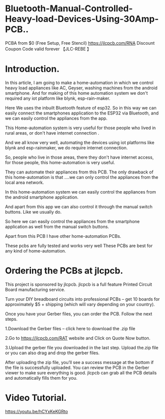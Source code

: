 # Bluetooth-Manual-Controlled-Heavy-load-Devices-Using-30Amp-PCB..

PCBA from $0 (Free Setup, Free Stencil) https://jlcpcb.com/RNA Discount Coupon Code valid forever 【JLC-REBE 】
# Introduction.

In this article, I am going to make a home-automation in which we control heavy load appliances like AC, Geyser, washing machines from the android smartphone.
And for making of this home automation system we don't required any iot platform like blynk, esp-rain-maker.

Here We  uses the inbuilt Bluetooth feature of esp32. So in this way we can easily connect the smartphones application to the ESP32 via Bluetooth, and we can easily control the appliances from the app.

This Home-automation system is very useful for those people who lived in rural areas, or don't have internet connection .

And we all know very well, automating the devices using iot platforms like blynk and esp-rainmaker, we do require internet connection.

So, people who live in those areas, there they don't have internet access, for those people, this home-automation is very useful.

They can automate their appliances from this PCB.
The only drawback of this home-automation is that ....we can only control the appliances from the local area network.

In this home-automation system we can easily  control the appliances from the android smartphone application.

And apart from this app we can also control it through the manual switch buttons.
Like we usually do.

So here we can easily control the appliances from the smartphone application as well from the manual switch buttons.

Apart from this PCB I have other home-automation PCBs.

These pcbs are fully tested and works very well These PCBs are best for any kind of  home-automation.

# Ordering the PCBs at jlcpcb.

This project is sponsored by jlcpcb. jlcpcb is a full feature Printed Circuit Board manufacturing service.

Turn your DIY breadboard circuits into professional PCBs – get 10 boards for approximately $5 + shipping (which will vary depending on your country).

Once you have your Gerber files, you can order the PCB. Follow the next steps.

1.Download the Gerber files – click here to download the .zip file

2.Go to https://jlcpcb.com/RAT website and Click on Quote Now button.

3.Upload the gerber file you downloaded in the last step. Upload the.zip file or you can also drag and drop the gerber files.

After uploading the zip file, you’ll see a success message at the bottom if the file is successfully uploaded. You can review the PCB in the Gerber viewer to make sure everything is good. jlcpcb can grab all the PCB details and automatically fills them for you.


# Video Tutorial.
https://youtu.be/hCYxKeKGRto
